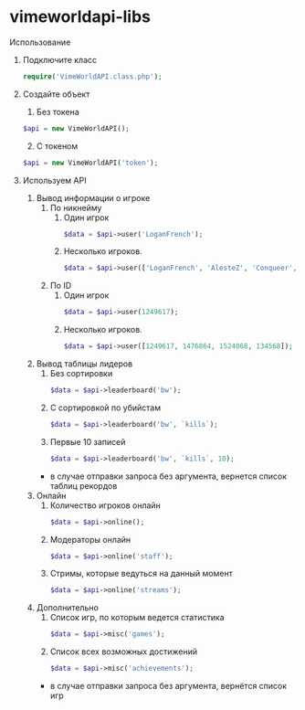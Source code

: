 # vimeworldapi-libs
Использование 

1. Подключите класс

	```php
	require('VimeWorldAPI.class.php');
	```

2. Создайте объект

	1. Без токена
	```php
	$api = new VimeWorldAPI();
	```
	2. С токеном 
	```php
	$api = new VimeWorldAPI('token');
	```
	
3. Используем API

	1. Вывод информации о игроке
		1. По никнейму
			1. Один игрок
				```php
				$data = $api->user('LoganFrench');
				```
			2. Несколько игроков.
				```php
				$data = $api->user(['LoganFrench', 'AlesteZ', 'Conqueer', 'xtrafrancyz']);
				```
		2. По ID
			1. Один игрок
				```php
				$data = $api->user(1249617);
				```
			2. Несколько игроков.
				```php
				$data = $api->user([1249617, 1476864, 1524068, 134568]);
				```
	2. Вывод таблицы лидеров
		1. Без сортировки
			```php
			$data = $api->leaderboard('bw');
			```
		2. С сортировкой по убийстам
			```php
			$data = $api->leaderboard('bw', `kills`);
			```
		3. Первые 10 записей
			```php
			$data = $api->leaderboard('bw', `kills`, 10);
			```
		* в случае отправки запроса без аргумента, вернется список таблиц рекордов
	3. Онлайн
		1. Количество игроков онлайн
			```php
			$data = $api->online();
			```
		2. Модераторы онлайн
			```php
			$data = $api->online('staff');
			```
		3. Стримы, которые ведуться на данный момент
			```php
			$data = $api->online('streams');
			```
	4. Дополнительно
		1. Список игр, по которым ведется статистика
			```php
			$data = $api->misc('games');
			```
		2. Список всех возможных достижений
			```php
			$data = $api->misc('achievements');
			```
		* в случае отправки запроса без аргумента, вернётся список игр
		
			
